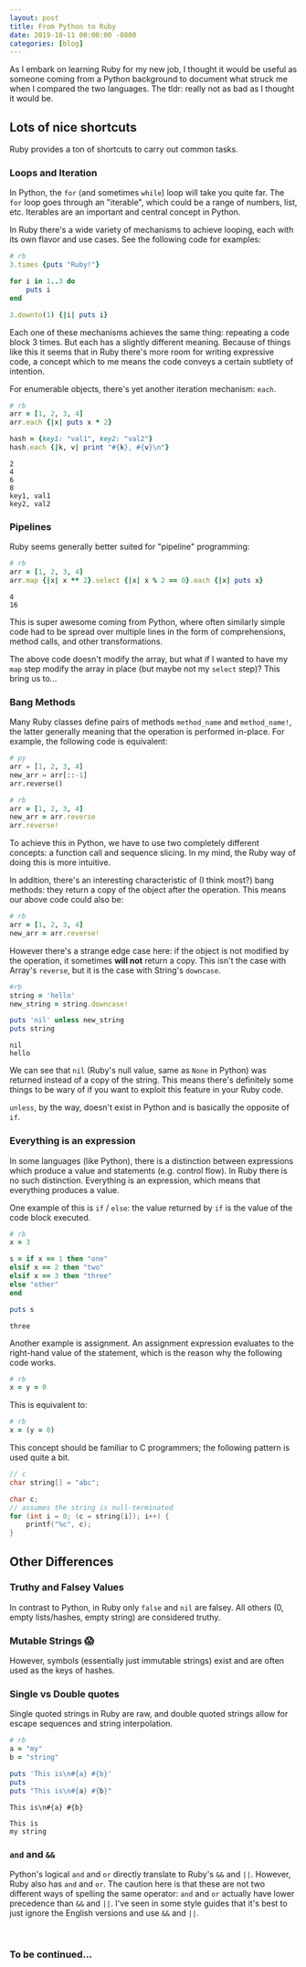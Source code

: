 ```yaml
---
layout: post
title: From Python to Ruby
date: 2019-10-11 00:00:00 -0800
categories: [blog]
---
```


As I embark on learning Ruby for my new job, I thought it would be useful as someone coming from a Python background to document what struck me when I compared the two languages. The tldr: really not as bad as I thought it would be.
 <!--excerpt-->

## Lots of nice shortcuts

Ruby provides a ton of shortcuts to carry out common tasks.

### Loops and Iteration

In Python, the <code>for</code> (and sometimes <code>while</code>) loop will take you quite far. The <code>for</code> loop goes through an "iterable", which could be a range of numbers, list, etc. Iterables are an important and central concept in Python.

In Ruby there's a wide variety of mechanisms to achieve looping, each with its own flavor and use cases. See the following code for examples:

```ruby
# rb
3.times {puts "Ruby!"}

for i in 1..3 do
    puts i
end

3.downto(1) {|i| puts i}
```

Each one of these mechanisms achieves the same thing: repeating a code block 3 times. But each has a slightly different meaning. Because of things like this it seems that in Ruby there's more room for writing expressive code, a concept which to me means the code conveys a certain subtlety of intention.

For enumerable objects, there's yet another iteration mechanism: <code>each</code>.

```ruby
# rb
arr = [1, 2, 3, 4]
arr.each {|x| puts x * 2}

hash = {key1: "val1", key2: "val2"}
hash.each {|k, v| print "#{k}, #{v}\n"}
```
```
2
4
6
8
key1, val1
key2, val2
```

### Pipelines

Ruby seems generally better suited for "pipeline" programming:

```ruby
# rb
arr = [1, 2, 3, 4]
arr.map {|x| x ** 2}.select {|x| x % 2 == 0}.each {|x| puts x}
```
```
4
16
```

This is super awesome coming from Python, where often similarly simple code had to be spread over multiple lines in the form of comprehensions, method calls, and other transformations.

The above code doesn't modify the array, but what if I wanted to have my <code>map</code> step modify the array in place (but maybe not my <code>select</code> step)? This bring us to...

### Bang Methods

Many Ruby classes define pairs of methods <code>method_name</code> and <code>method_name!</code>, the latter generally meaning that the operation is performed in-place. For example, the following code is equivalent:

```python
# py
arr = [1, 2, 3, 4]
new_arr = arr[::-1]
arr.reverse()
```

```ruby
# rb
arr = [1, 2, 3, 4]
new_arr = arr.reverse
arr.reverse!
```

To achieve this in Python, we have to use two completely different concepts: a function call and sequence slicing. In my mind, the Ruby way of doing this is more intuitive.

In addition, there's an interesting characteristic of (I think most?) bang methods: they return a copy of the object after the operation. This means our above code could also be:

```ruby
# rb
arr = [1, 2, 3, 4]
new_arr = arr.reverse!
```

However there's a strange edge case here: if the object is not modified by the operation, it sometimes **will not** return a copy. This isn't the case with Array's <code>reverse</code>, but it is the case with String's <code>downcase</code>.

```ruby
#rb
string = 'hello'
new_string = string.downcase!

puts 'nil' unless new_string
puts string
```
```
nil
hello
```

We can see that <code>nil</code> (Ruby's null value, same as <code>None</code> in Python) was returned instead of a copy of the string. This means there's definitely some things to be wary of if you want to exploit this feature in your Ruby code.

<code>unless</code>, by the way, doesn't exist in Python and is basically the opposite of <code>if</code>.

### Everything is an expression

In some languages (like Python), there is a distinction between expressions which produce a value and statements (e.g. control flow). In Ruby there is no such distinction. Everything is an expression, which means that everything produces a value.

One example of this is <code>if</code> / <code>else</code>: the value returned by <code>if</code> is the value of the code block executed.

```ruby
# rb
x = 3

s = if x == 1 then "one"
elsif x == 2 then "two"
elsif x == 3 then "three"
else "other"
end

puts s
```
```
three
```

Another example is assignment. An assignment expression evaluates to the right-hand value of the statement, which is the reason why the following code works.

```ruby
# rb
x = y = 0
```

This is equivalent to:

```ruby
# rb
x = (y = 0)
```

This concept should be familiar to C programmers; the following pattern is used quite a bit.

```c
// c
char string[] = "abc";

char c;
// assumes the string is null-terminated
for (int i = 0; (c = string[i]); i++) {
    printf("%c", c);
}
```

## Other Differences

### Truthy and Falsey Values

In contrast to Python, in Ruby only <code>false</code> and <code>nil</code> are falsey. All others (0, empty lists/hashes, empty string) are considered truthy.

### Mutable Strings 😱

However, symbols (essentially just immutable strings) exist and are often used as the keys of hashes.

### Single vs Double quotes

Single quoted strings in Ruby are raw, and double quoted strings allow for escape sequences and string interpolation.

```ruby
# rb
a = "my"
b = "string"

puts 'This is\n#{a} #{b}'
puts
puts "This is\n#{a} #{b}"
```
```
This is\n#{a} #{b}

This is
my string
```

### <code>and</code> and <code>&&</code>

Python's logical <code>and</code> and <code>or</code> directly translate to Ruby's <code>&&</code> and <code>||</code>. However, Ruby also has <code>and</code> and <code>or</code>. The caution here is that these are not two different ways of spelling the same operator: <code>and</code> and <code>or</code> actually have lower precedence than <code>&&</code> and <code>||</code>. I've seen in some style guides that it's best to just ignore the English versions and use <code>&&</code> and <code>||</code>.

<br>

### To be continued...
